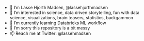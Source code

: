 - 👋 I’m Lasse Hjorth Madsen, @lassehjorthmadsen 
- 👀 I’m interested in science, data driven storytelling, fun with data science, visualizations, brain teasers, statistics, backgammon
- 🌱 I’m currently learning Databricks ML workflow
- 💞️ I’m sorry this repository is a bit messy
- 📫 Reach me at Twitter: @lassehmadsen

<!---
lassehjorthmadsen/lassehjorthmadsen is a ✨ special ✨ repository because its `README.md` (this file) appears on your GitHub profile.
You can click the Preview link to take a look at your changes.
--->
